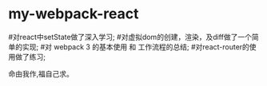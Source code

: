 # my-webpack-react

  #对react中setState做了深入学习;
  #对虚拟dom的创建，渲染，及diff做了一个简单的实现;
  #对 webpack 3 的基本使用 和 工作流程的总结;
  #对react-router的使用做了练习;
  
  命由我作,福自己求。

